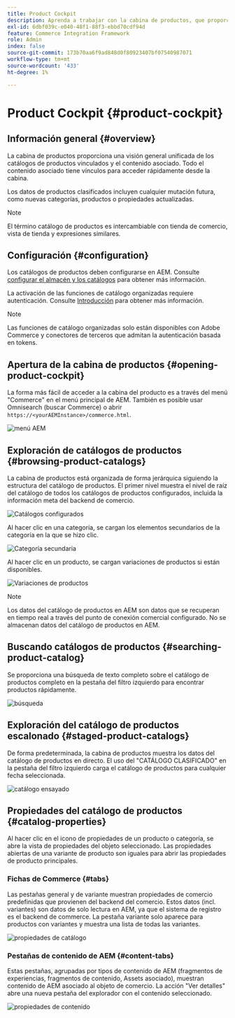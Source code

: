 ```yaml
---
title: Product Cockpit
description: Aprenda a trabajar con la cabina de productos, que proporciona una visión general unificada de los catálogos de productos vinculados y el contenido asociado.
exl-id: 6dbf039c-e040-48f1-88f3-ebbd70cdf94d
feature: Commerce Integration Framework
role: Admin
index: false
source-git-commit: 173b70aa6f9ad848d0f80923407bf07540987071
workflow-type: tm+mt
source-wordcount: '433'
ht-degree: 1%

---
```


# Product Cockpit {#product-cockpit}

## Información general {#overview}

La cabina de productos proporciona una visión general unificada de los catálogos de productos vinculados y el contenido asociado. Todo el contenido asociado tiene vínculos para acceder rápidamente desde la cabina.

Los datos de productos clasificados incluyen cualquier mutación futura, como nuevas categorías, productos o propiedades actualizadas.

>[!NOTE]
>
>El término catálogo de productos es intercambiable con tienda de comercio, vista de tienda y expresiones similares.

## Configuración {#configuration}

Los catálogos de productos deben configurarse en AEM. Consulte [configurar el almacén y los catálogos](https://experienceleague.adobe.com/docs/experience-manager-cloud-service/content/content-and-commerce/storefront/getting-started.html#catalog) para obtener más información.

La activación de las funciones de catálogo organizadas requiere autenticación. Consulte [Introducción](https://experienceleague.adobe.com/docs/experience-manager-cloud-service/content/content-and-commerce/storefront/getting-started.html) para obtener más información.

>[!NOTE]
>
>Las funciones de catálogo organizadas solo están disponibles con Adobe Commerce y conectores de terceros que admitan la autenticación basada en tokens.

## Apertura de la cabina de productos {#opening-product-cockpit}

La forma más fácil de acceder a la cabina del producto es a través del menú &quot;Commerce&quot; en el menú principal de AEM. También es posible usar Omnisearch (buscar Commerce) o abrir `https://<yourAEMInstance>/commerce.html`.

![menú AEM](../assets/aem-menu.png)

## Exploración de catálogos de productos {#browsing-product-catalogs}

La cabina de productos está organizada de forma jerárquica siguiendo la estructura del catálogo de productos. El primer nivel muestra el nivel de raíz del catálogo de todos los catálogos de productos configurados, incluida la información meta del backend de comercio.

![Catálogos configurados](../assets/catalog-overview.png)

Al hacer clic en una categoría, se cargan los elementos secundarios de la categoría en la que se hizo clic.

![Categoría secundaria](../assets/catalog-category-children.png)

Al hacer clic en un producto, se cargan variaciones de productos si están disponibles.

![Variaciones de productos](../assets/catalog-product-variation.png)

>[!NOTE]
>
>Los datos del catálogo de productos en AEM son datos que se recuperan en tiempo real a través del punto de conexión comercial configurado. No se almacenan datos del catálogo de productos en AEM.

## Buscando catálogos de productos {#searching-product-catalog}

Se proporciona una búsqueda de texto completo sobre el catálogo de productos completo en la pestaña del filtro izquierdo para encontrar productos rápidamente.

![búsqueda](../assets/search-cockpit.png)

## Exploración del catálogo de productos escalonado {#staged-product-catalogs}

De forma predeterminada, la cabina de productos muestra los datos del catálogo de productos en directo. El uso del &quot;CATÁLOGO CLASIFICADO&quot; en la pestaña del filtro izquierdo carga el catálogo de productos para cualquier fecha seleccionada.

![catálogo ensayado](../assets/staged-cockpit.png)

## Propiedades del catálogo de productos {#catalog-properties}

Al hacer clic en el icono de propiedades de un producto o categoría, se abre la vista de propiedades del objeto seleccionado. Las propiedades abiertas de una variante de producto son iguales para abrir las propiedades de producto principales.

### Fichas de Commerce {#tabs}

Las pestañas general y de variante muestran propiedades de comercio predefinidas que provienen del backend del comercio. Estos datos (incl. variantes) son datos de solo lectura en AEM, ya que el sistema de registro es el backend de commerce. La pestaña variante solo aparece para productos con variantes y muestra una lista de todas las variantes.

![propiedades de catálogo](../assets/catalog-properties.png)

### Pestañas de contenido de AEM {#content-tabs}

Estas pestañas, agrupadas por tipos de contenido de AEM (fragmentos de experiencias, fragmentos de contenido, Assets asociado), muestran contenido de AEM asociado al objeto de comercio. La acción &quot;Ver detalles&quot; abre una nueva pestaña del explorador con el contenido seleccionado.

![propiedades de contenido](../assets/content-properties.png)

